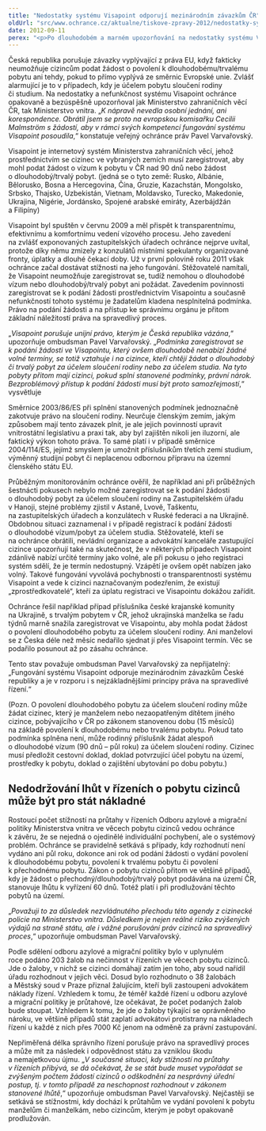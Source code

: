 ```yaml
---
title: "Nedostatky systému Visapoint odporují mezinárodním závazkům ČR"
oldUrl: "src/www.ochrance.cz/aktualne/tiskove-zpravy-2012/nedostatky-systemu-visapoint-odporuji-mezinarodnim-zavazkum-cr"
date: 2012-09-11
perex: "<p>Po dlouhodobém a marném upozorňování na nedostatky systému Visapoint a porušování směrnic EU se ombudsman obrátil na Evropskou komisi. Chce, aby fungování systému Visapoint posoudila.</p>"
---
```


<!-- imported from the old website -->

<p>Česká republika porušuje závazky vyplývající z práva EU, když fakticky neumožňuje cizincům podat žádost o povolení k dlouhodobému/trvalému pobytu ani tehdy, pokud to přímo vyplývá ze směrnic Evropské unie. Zvlášť alarmující je to v případech, kdy je účelem pobytu sloučení rodiny či studium. Na nedostatky a nefunkčnost systému Visapoint ochránce opakovaně a bezúspěšně upozorňoval jak Ministerstvo zahraničních věcí ČR, tak Ministerstvo vnitra. „<em>K nápravě nevedla osobní jednání, ani korespondence. Obrátil jsem se proto na evropskou komisařku Cecilii Malmström s žádostí, aby v rámci svých kompetencí fungování systému Visapoint posoudila</em>,“ konstatuje veřejný ochránce práv Pavel Varvařovský.</p><p>Visapoint je internetový systém Ministerstva zahraničních věcí, jehož prostřednictvím se cizinec ve vybraných zemích musí zaregistrovat, aby mohl podat žádost o vízum k pobytu v ČR nad 90 dnů nebo žádost o dlouhodobý/trvalý pobyt. (jedná se o tyto země: Rusko, Albánie, Bělorusko, Bosna a Hercegovina, Čína, Gruzie, Kazachstán, Mongolsko, Srbsko, Thajsko, Uzbekistán, Vietnam, Moldavsko, Turecko, Makedonie, Ukrajina, Nigérie, Jordánsko, Spojené arabské emiráty, Azerbájdžán a Filipíny)</p><p>Visapoint byl spuštěn v červnu 2009 a měl přispět k transparentnímu, efektivnímu a komfortnímu vedení vízového procesu. Jeho zavedení na zvlášť exponovaných zastupitelských úřadech ochránce nejprve uvítal, protože díky němu zmizely z konzulátů místními spekulanty organizované fronty, úplatky a dlouhé čekací doby. Už v první polovině roku 2011 však ochránce začal dostávat stížnosti na jeho fungování. Stěžovatelé namítali, že Visapoint neumožňuje zaregistrovat se, tudíž nemohou o dlouhodobé vízum nebo dlouhodobý/trvalý pobyt ani požádat. Zavedením povinnosti zaregistrovat se k podání žádosti prostřednictvím Visapointu a současně nefunkčností tohoto systému je žadatelům kladena nesplnitelná podmínka. Právo na podání žádosti a na přístup ke správnímu orgánu je přitom základní náležitostí práva na spravedlivý proces.</p><p>„<em>Visapoint porušuje unijní právo, kterým je Česká republika vázána</em>,“ upozorňuje ombudsman Pavel Varvařovský. „<em>Podmínka zaregistrovat se k podání žádosti ve Visapointu, který ovšem dlouhodobě nenabízí žádné volné termíny, se totiž vztahuje i na cizince, kteří chtějí žádat o dlouhodobý či trvalý pobyt za účelem sloučení rodiny nebo za účelem studia. Na tyto pobyty přitom mají cizinci, pokud splní stanovené podmínky, právní nárok. Bezproblémový přístup k podání žádosti musí být proto samozřejmostí</em>,“ vysvětluje</p><p>Směrnice 2003/86/ES při splnění stanovených podmínek jednoznačně zakotvuje právo na sloučení rodiny. Neurčuje členským zemím, jakým způsobem mají tento závazek plnit, je ale jejich povinností upravit vnitrostátní legislativu a praxi tak, aby byl zajištěn nikoli jen iluzorní, ale faktický výkon tohoto práva. To samé platí i v případě směrnice 2004/114/ES, jejímž smyslem je umožnit příslušníkům třetích zemí studium, výměnný studijní pobyt či neplacenou odbornou přípravu na územní členského státu EU. </p><p>Průběžným monitorováním ochránce ověřil, že například ani při průběžných šestnácti pokusech nebylo možné zaregistrovat se k podání žádosti o dlouhodobý pobyt za účelem sloučení rodiny na Zastupitelském úřadu v Hanoji, stejné problémy zjistil v Astaně, Lvově, Taškentu, na zastupitelských úřadech a konzulátech v Ruské federaci a na Ukrajině. Obdobnou situaci zaznamenal i v případě registrací k podání žádosti o dlouhodobé vízum/pobyt za účelem studia. Stěžovatelé, kteří se na ochránce obrátili, nevládní organizace a advokátní kanceláře zastupující cizince upozorňují také na skutečnost, že v některých případech Visapoint zdánlivě nabízí určité termíny jako volné, ale při pokusu o jeho registraci systém sdělí, že je termín nedostupný. Vzápětí je ovšem opět nabízen jako volný. Takové fungování vyvolává pochybnosti o transparentnosti systému Visapoint a vede k cizinci naznačovaným podezřením, že existují „zprostředkovatelé“, kteří za úplatu registraci ve Visapointu dokážou zařídit.</p><p>Ochránce řešil například případ příslušníka české krajanské komunity na Ukrajině, s trvalým pobytem v ČR, jehož ukrajinská manželka se řadu týdnů marně snažila zaregistrovat ve Visapointu, aby mohla podat žádost o povolení dlouhodobého pobytu za účelem sloučení rodiny. Ani manželovi se z Česka déle než měsíc nedařilo sjednat jí přes Visapoint termín. Věc se podařilo posunout až po zásahu ochránce.</p><p>Tento stav považuje ombudsman Pavel Varvařovský za nepřijatelný: „Fungování systému Visapoint odporuje mezinárodním závazkům České republiky a je v rozporu i s nejzákladnějšími principy práva na spravedlivé řízení.“</p><p>(Pozn. O povolení dlouhodobého pobytu za účelem sloučení rodiny může žádat cizinec, který je manželem nebo nezaopatřeným dítětem jiného cizince, pobývajícího v ČR po zákonem stanovenou dobu (15 měsíců) na základě povolení k dlouhodobému nebo trvalému pobytu. Pokud tato podmínka splněna není, může rodinný příslušník žádat alespoň o dlouhodobé vízum (90 dnů – půl roku) za účelem sloučení rodiny. Cizinec musí předložit cestovní doklad, doklad potvrzující účel pobytu na území, prostředky k pobytu, doklad o zajištění ubytování po dobu pobytu.)</p><h2>Nedodržování lhůt v řízeních o pobytu cizinců může být pro stát nákladné</h2><p>Rostoucí počet stížností na průtahy v řízeních Odboru azylové a migrační politiky Ministerstva vnitra ve věcech pobytu cizinců vedou ochránce k závěru, že se nejedná o ojedinělé individuální pochybení, ale o systémový problém. Ochránce se pravidelně setkává s případy, kdy rozhodnutí není vydáno ani půl roku, dokonce ani rok od podání žádosti o vydání povolení k dlouhodobému pobytu, povolení k trvalému pobytu či povolení k přechodnému pobytu. Zákon o pobytu cizinců přitom ve většině případů, kdy je žádost o přechodný/dlouhodobý/trvalý pobyt podávána na území ČR, stanovuje lhůtu k vyřízení 60 dnů. Totéž platí i při prodlužování těchto pobytů na území. </p><p>„<em>Považuji to za důsledek nezvládnutého přechodu této agendy z cizinecké policie na Ministerstvo vnitra. Důsledkem je nejen reálné riziko zvýšených výdajů na straně státu, ale i vážné porušování práv cizinců na spravedlivý proces</em>,“ upozorňuje ombudsman Pavel Varvařovský. </p><p>Podle sdělení odboru azylové a migrační politiky bylo v uplynulém roce podáno 203 žalob na nečinnost v řízeních ve věcech pobytu cizinců. Jde o žaloby, v nichž se cizinci domáhají zatím jen toho, aby soud nařídil úřadu rozhodnout v jejich věci. Dosud bylo rozhodnuto o 38 žalobách a Městský soud v Praze přiznal žalujícím, kteří byli zastoupeni advokátem náklady řízení. Vzhledem k tomu, že téměř každé řízení u odboru azylové a migrační politiky je průtahové, lze očekávat, že počet podaných žalob bude stoupat. Vzhledem k tomu, že jde o žaloby týkající se oprávněného nároku, ve většině případů stát zaplatí advokátovi protistrany na nákladech řízení u každé z nich přes 7000 Kč jenom na odměně za právní zastupování. </p>Nepřiměřená délka správního řízení porušuje právo na spravedlivý proces a může mít za následek i odpovědnost státu za vzniklou škodu a nemajetkovou újmu. „<em>V současné situaci, kdy stížností na průtahy v řízeních přibývá, se dá očekávat, že se stát bude muset vypořádat se zvýšeným počtem žádostí cizinců o odškodnění za nesprávný úřední postup, tj. v tomto případě za neschopnost rozhodnout v zákonem stanovené lhůtě</em>,“ upozorňuje ombudsman Pavel Varvařovský. Nejčastěji se setkává se stížnostmi, kdy dochází k průtahům ve vydání povolení k pobytu manželům či manželkám, nebo cizincům, kterým je pobyt opakovaně prodlužován. <br /><p></p>
